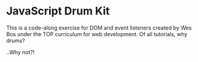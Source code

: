 # JavaScript Drum Kit

This is a code-along exercise for DOM and event listeners created by Wes Bos under the TOP curriculum for web development.
Of all tutorials, why drums? 


..Why not?!
